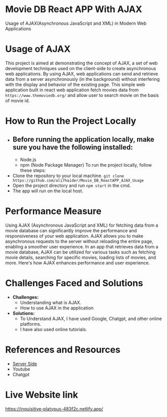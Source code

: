 # Movie DB React APP With AJAX
Usage of AJAX(Asynchronous JavaScript and XML) in Modern Web Applications
# Usage of AJAX
This project is aimed at demonstrating the concept of AJAX, a set of web development techniques used on the client-side to create asynchronous web applications. By using AJAX, web applications can send and retrieve data from a server 
asynchronously (in the background) without interfering with the display and behavior of the existing page. This simple web application built in react web application fetch movies data from `https://www.themoviedb.org/` and allow user to search movie on the basis of movie id.
# How to Run the Project Locally
- ## Before running the application locally, make sure you have the following installed:
  - Node.js
  - npm (Node Package Manager)
To run the project locally, follow these steps:
- Clone the repository to your local machine.
  `git clone https://github.com/ali7haider/Movie_DB_ReactAPP_AJAX_Usage`
- Open the project directory and run `npm start` in the cmd.
- The app will run on the local host.
# Performance Measure
Using AJAX (Asynchronous JavaScript and XML) for fetching data from a movie database can significantly improve the performance and responsiveness of your web application. AJAX allows you to make asynchronous requests to the server without reloading the entire page, enabling a smoother user experience.
In an app that retrieves data from a movie database, AJAX can be utilized for various tasks such as fetching movie details, searching for specific movies, loading lists of movies, and more. Here's how AJAX enhances performance and user experience.
# Challenges Faced and Solutions
- **Challenges:**
  - Understanding what is AJAX.
  - How to use AJAX in the application
- **Solutions:**
  - To Understand AJAX, I have used Google, Chatgpt, and other online platforms.
  - I have also used online tutorials.
# References and Resources
- [Server Side](https://www.theserverside.com/definition/Ajax-Asynchronous-JavaScript-and-XML)
- Youtube
- Chatgpt
# Live Website link
  https://inquisitive-platypus-483f2c.netlify.app/


    


